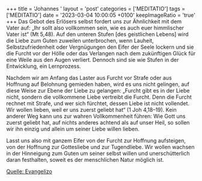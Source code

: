 +++
title = 'Johannes '
layout = 'post'
categories = ['MEDITATIO']
tags = ['MEDITATIO']
date = '2023-03-04 10:00:05 +0100'
keepImageRatio = 'true'
+++
Das Gebot des Erlösers selbst fordert uns zur Ähnlichkeit mit dem Vater auf: „Ihr sollt also vollkommen sein, wie es auch euer himmlischer Vater ist“ (Mt 5,48). Auf den unteren Stufen [des geistlichen Lebens] wird die Liebe zum Guten zuweilen unterbrochen, wenn Lauheit, Selbstzufriedenheit oder Vergnügungen den Eifer der Seele lockern und sie die Furcht vor der Hölle oder das Verlangen nach dem zukünftigen Glück für eine Weile aus den Augen verliert.<!--more--> Dennoch sind sie wie Stufen in der Entwicklung, ein Lernprozess.

Nachdem wir am Anfang das Laster aus Furcht vor Strafe oder aus Hoffnung auf Belohnung gemieden haben, wird es uns nicht gelingen, auf diese Weise zur Ebene der Liebe zu gelangen: „Furcht gibt es in der Liebe nicht, sondern die vollkommene Liebe vertreibt die Furcht. Denn die Furcht rechnet mit Strafe, und wer sich fürchtet, dessen Liebe ist nicht vollendet. Wir wollen lieben, weil er uns zuerst geliebt hat“ (1 Joh 4,18–19). Kein anderer Weg kann uns zur wahren Vollkommenheit führen: Wie Gott uns zuerst geliebt hat, auf nichts anderes achtend als auf unser Heil, so sollen wir ihn einzig und allein um seiner Liebe willen lieben. 

Lasst uns also mit ganzem Eifer von der Furcht zur Hoffnung aufsteigen, von der Hoffnung zur Gottesliebe und zur Tugendliebe. Wir wollen wachsen in der Hinneigung zum Guten um seiner selbst willen und unerschütterlich daran festhalten, soweit es der menschlichen Natur möglich ist.



[Quelle: Evangelizo](https://evangeliumtagfuertag.org/DE/gospel)
